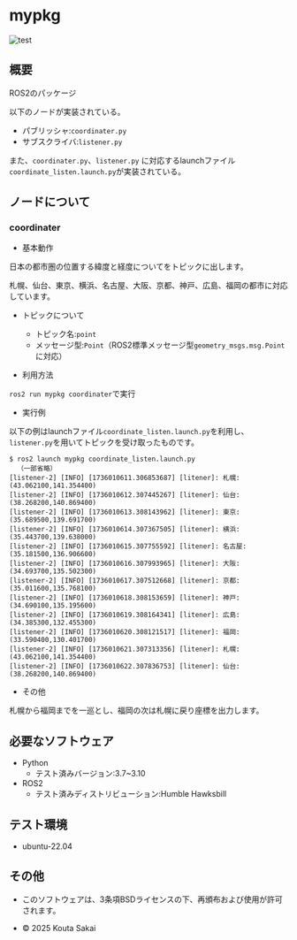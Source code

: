 # mypkg

![test](https://github.com/rasukutabeyou/mypkg/actions/workflows/test.yml/badge.svg)

## 概要

ROS2のパッケージ

以下のノードが実装されている。
  - パブリッシャ:`coordinater.py`
  - サブスクライバ:`listener.py`

また、`coordinater.py`、`listener.py` に対応するlaunchファイル`coordinate_listen.launch.py`が実装されている。

## ノードについて

### coordinater

- 基本動作

日本の都市圏の位置する緯度と経度についてをトピックに出します。

札幌、仙台、東京、横浜、名古屋、大阪、京都、神戸、広島、福岡の都市に対応しています。

- トピックについて
  - トピック名:`point`
  - メッセージ型:`Point`（ROS2標準メッセージ型`geometry_msgs.msg.Point`に対応）

- 利用方法

`ros2 run mypkg coordinater`で実行

- 実行例

以下の例はlaunchファイル`coordinate_listen.launch.py`を利用し、`listener.py`を用いてトピックを受け取ったものです。

```
$ ros2 launch mypkg coordinate_listen.launch.py
  （一部省略）
[listener-2] [INFO] [1736010611.306853687] [litener]: 札幌:(43.062100,141.354400)
[listener-2] [INFO] [1736010612.307445267] [litener]: 仙台:(38.268200,140.869400)
[listener-2] [INFO] [1736010613.308143962] [litener]: 東京:(35.689500,139.691700)
[listener-2] [INFO] [1736010614.307367505] [litener]: 横浜:(35.443700,139.638000)
[listener-2] [INFO] [1736010615.307755592] [litener]: 名古屋:(35.181500,136.906600)
[listener-2] [INFO] [1736010616.307993965] [litener]: 大阪:(34.693700,135.502300)
[listener-2] [INFO] [1736010617.307512668] [litener]: 京都:(35.011600,135.768100)
[listener-2] [INFO] [1736010618.308153659] [litener]: 神戸:(34.690100,135.195600)
[listener-2] [INFO] [1736010619.308164341] [litener]: 広島:(34.385300,132.455300)
[listener-2] [INFO] [1736010620.308121517] [litener]: 福岡:(33.590400,130.401700)
[listener-2] [INFO] [1736010621.307313356] [litener]: 札幌:(43.062100,141.354400)
[listener-2] [INFO] [1736010622.307836753] [litener]: 仙台:(38.268200,140.869400)
```

- その他

札幌から福岡までを一巡とし、福岡の次は札幌に戻り座標を出力します。

## 必要なソフトウェア
- Python
  - テスト済みバージョン:3.7~3.10
- ROS2
  - テスト済みディストリビューション:Humble Hawksbill

## テスト環境
- ubuntu-22.04

## その他
 - このソフトウェアは、3条項BSDライセンスの下、再頒布および使用が許可されます。

 - © 2025 Kouta Sakai
